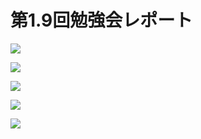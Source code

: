 # 第1.9回勉強会レポート




![](https://d2mxuefqeaa7sj.cloudfront.net/s_449BD3A9E8D8833E3F4068ECA7DC15E7129466805D56DD8B23A0E6F1A21C7C4F_1509452178641_2017-10-25+19.43.08.png)

![](https://d2mxuefqeaa7sj.cloudfront.net/s_449BD3A9E8D8833E3F4068ECA7DC15E7129466805D56DD8B23A0E6F1A21C7C4F_1509452195356_2017-10-25+20.08.06.png)

![](https://d2mxuefqeaa7sj.cloudfront.net/s_449BD3A9E8D8833E3F4068ECA7DC15E7129466805D56DD8B23A0E6F1A21C7C4F_1509452382819_2017-10-25+20.40.12.png)

![](/static/img/pixel.gif)

![](https://d2mxuefqeaa7sj.cloudfront.net/s_449BD3A9E8D8833E3F4068ECA7DC15E7129466805D56DD8B23A0E6F1A21C7C4F_1509452215075_2017-10-25+20.57.40.png)



